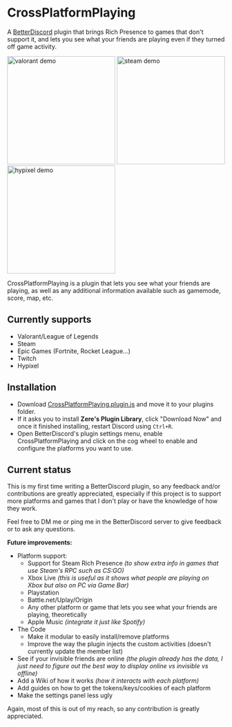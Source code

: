 # CrossPlatformPlaying
A [BetterDiscord](https://betterdiscord.app/) plugin that brings Rich Presence to games that don't support it, and lets you see what your friends are playing even if they turned off game activity.

<img src="https://user-images.githubusercontent.com/20621396/134491197-54986bfc-9fe9-4a59-8e4d-a9391a792bf4.png" alt="valorant demo" width="250"/>
<img src="https://user-images.githubusercontent.com/20621396/134491995-4141367c-e9ba-47ab-b5e6-735ac1f36abe.png" alt="steam demo" width="250"/>
<img src="https://user-images.githubusercontent.com/20621396/134492653-09bc1e14-2ad5-45cc-9f9d-ceeb15ad8d00.png" alt="hypixel demo" width="250"/>


CrossPlatformPlaying is a plugin that lets you see what your friends are playing, as well as any additional information available such as gamemode, score, map, etc.

## Currently supports
- Valorant/League of Legends
- Steam
- Epic Games (Fortnite, Rocket League...)
- Twitch
- Hypixel

## Installation
- Download [CrossPlatformPlaying.plugin.js](https://github.com/giorgi-o/CrossPlatformPlaying/blob/main/CrossPlatformPlaying.plugin.js) and move it to your plugins folder.
- If it asks you to install **Zere's Plugin Library**, click "Download Now" and once it finished installing, restart Discord using `Ctrl+R`.
- Open BetterDiscord's plugin settings menu, enable CrossPlatformPlaying and click on the cog wheel to enable and configure the platforms you want to use.

## Current status
This is my first time writing a BetterDiscord plugin, so any feedback and/or contributions are greatly appreciated, especially if this project is to support more platforms and games that I don't play or have the knowledge of how they work.

Feel free to DM me or ping me in the BetterDiscord server to give feedback or to ask any questions.

**Future improvements:**
- Platform support:
  - Support for Steam Rich Presence _(to show extra info in games that use Steam's RPC such as CS:GO)_
  - Xbox Live _(this is useful as it shows what people are playing on Xbox but also on PC via Game Bar)_
  - Playstation
  - Battle.net/Uplay/Origin
  - Any other platform or game that lets you see what your friends are playing, theoretically
  - Apple Music _(integrate it just like Spotify)_
- The Code
  - Make it modular to easily install/remove platforms
  - Improve the way the plugin injects the custom activities (doesn't currently update the member list)
- See if your invisible friends are online _(the plugin already has the data, I just need to figure out the best way to display online vs invisible vs offline)_
- Add a Wiki of how it works _(how it interacts with each platform)_
- Add guides on how to get the tokens/keys/cookies of each platform
- Make the settings panel less ugly

Again, most of this is out of my reach, so any contribution is greatly appreciated.
